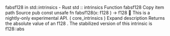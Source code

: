 fabsf128 in std::intrinsics - Rust
std
::
intrinsics
Function
fabsf128
Copy item path
Source
pub const unsafe fn fabsf128(x:
f128
) ->
f128
🔬
This is a nightly-only experimental API. (
core_intrinsics
)
Expand description
Returns the absolute value of an
f128
.
The stabilized version of this intrinsic is
f128::abs